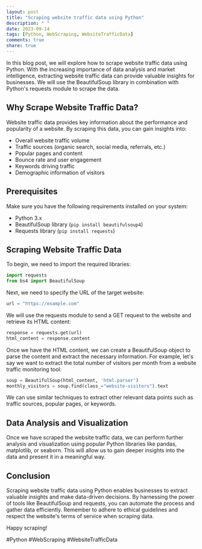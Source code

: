 ```yaml
---
layout: post
title: "Scraping website traffic data using Python"
description: " "
date: 2023-09-14
tags: [Python, WebScraping, WebsiteTrafficData]
comments: true
share: true
---
```


In this blog post, we will explore how to scrape website traffic data using Python. With the increasing importance of data analysis and market intelligence, extracting website traffic data can provide valuable insights for businesses. We will use the BeautifulSoup library in combination with Python's requests module to scrape the data.

## Why Scrape Website Traffic Data?

Website traffic data provides key information about the performance and popularity of a website. By scraping this data, you can gain insights into:

- Overall website traffic volume
- Traffic sources (organic search, social media, referrals, etc.)
- Popular pages and content
- Bounce rate and user engagement
- Keywords driving traffic
- Demographic information of visitors

## Prerequisites

Make sure you have the following requirements installed on your system:

- Python 3.x
- BeautifulSoup library (`pip install beautifulsoup4`)
- Requests library (`pip install requests`)

## Scraping Website Traffic Data

To begin, we need to import the required libraries:

```python
import requests
from bs4 import BeautifulSoup
```


Next, we need to specify the URL of the target website:

```python
url = "https://example.com"
```

We will use the requests module to send a GET request to the website and retrieve its HTML content:

```python
response = requests.get(url)
html_content = response.content
```

Once we have the HTML content, we can create a BeautifulSoup object to parse the content and extract the necessary information. For example, let's say we want to extract the total number of visitors per month from a website traffic monitoring tool:

```python
soup = BeautifulSoup(html_content, 'html.parser')
monthly_visitors = soup.find(class_="website-visitors").text
```

We can use similar techniques to extract other relevant data points such as traffic sources, popular pages, or keywords.

## Data Analysis and Visualization

Once we have scraped the website traffic data, we can perform further analysis and visualization using popular Python libraries like pandas, matplotlib, or seaborn. This will allow us to gain deeper insights into the data and present it in a meaningful way.

## Conclusion

Scraping website traffic data using Python enables businesses to extract valuable insights and make data-driven decisions. By harnessing the power of tools like BeautifulSoup and requests, you can automate the process and gather data efficiently. Remember to adhere to ethical guidelines and respect the website's terms of service when scraping data.

Happy scraping!

#Python #WebScraping #WebsiteTrafficData